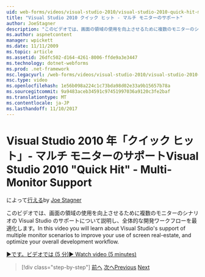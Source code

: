 ```yaml
---
uid: web-forms/videos/visual-studio-2010/visual-studio-2010-quick-hit-multi-monitor-support
title: "Visual Studio 2010 クイック ヒット - マルチ モニターのサポート"
author: JoeStagner
description: "このビデオでは、画面の領域の使用を向上させるために複数のモニターのシナリオの Visual Studio のサポートについて説明し、全体を最適化しています."
ms.author: aspnetcontent
manager: wpickett
ms.date: 11/11/2009
ms.topic: article
ms.assetid: 26dfc502-d164-4261-8006-ffde9a3e3447
ms.technology: dotnet-webforms
ms.prod: .net-framework
msc.legacyurl: /web-forms/videos/visual-studio-2010/visual-studio-2010-quick-hit-multi-monitor-support
msc.type: video
ms.openlocfilehash: 1e56b098a224c1c73bda98d02e33a9b15657b78a
ms.sourcegitcommit: 9a9483aceb34591c97451997036a9120c3fe2baf
ms.translationtype: MT
ms.contentlocale: ja-JP
ms.lasthandoff: 11/10/2017
---
```

<a name="visual-studio-2010-quick-hit---multi-monitor-support"></a><span data-ttu-id="6adc5-103">Visual Studio 2010 年「クイック ヒット」- マルチ モニターのサポート</span><span class="sxs-lookup"><span data-stu-id="6adc5-103">Visual Studio 2010 "Quick Hit" - Multi-Monitor Support</span></span>
====================
<span data-ttu-id="6adc5-104">によって[行える](https://github.com/JoeStagner)</span><span class="sxs-lookup"><span data-stu-id="6adc5-104">by [Joe Stagner](https://github.com/JoeStagner)</span></span>

<span data-ttu-id="6adc5-105">このビデオでは、画面の領域の使用を向上させるために複数のモニターのシナリオの Visual Studio のサポートについて説明し、全体的な開発ワークフローを最適化します。</span><span class="sxs-lookup"><span data-stu-id="6adc5-105">In this video you will learn about Visual Studio's support of multiple monitor scenarios to improve your use of screen real-estate, and optimize your overall development workflow.</span></span> 

[<span data-ttu-id="6adc5-106">&#9654;です。ビデオでは (5 分)</span><span class="sxs-lookup"><span data-stu-id="6adc5-106">&#9654; Watch video (5 minutes)</span></span>](https://channel9.msdn.com/Blogs/ASP-NET-Site-Videos/visual-studio-2010-quick-hit-multi-monitor-support)

>[!div class="step-by-step"]
<span data-ttu-id="6adc5-107">[前へ](visual-studio-2010-quick-hit-intellisense-smart-lists.md)
[次へ](visual-studio-2010-quick-hit-new-web-project-template.md)</span><span class="sxs-lookup"><span data-stu-id="6adc5-107">[Previous](visual-studio-2010-quick-hit-intellisense-smart-lists.md)
[Next](visual-studio-2010-quick-hit-new-web-project-template.md)</span></span>

